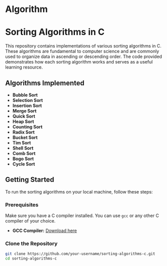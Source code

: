 # Algorithm
# Sorting Algorithms in C

This repository contains implementations of various sorting algorithms in C. These algorithms are fundamental to computer science and are commonly used to organize data in ascending or descending order. The code provided demonstrates how each sorting algorithm works and serves as a useful learning resource.

## Algorithms Implemented

- **Bubble Sort**
- **Selection Sort**
- **Insertion Sort**
- **Merge Sort**
- **Quick Sort**
- **Heap Sort**
- **Counting Sort**
- **Radix Sort**
- **Bucket Sort**
- **Tim Sort**
- **Shell Sort**
- **Comb Sort**
- **Bogo Sort**
- **Cycle Sort**

## Getting Started

To run the sorting algorithms on your local machine, follow these steps:

### Prerequisites

Make sure you have a C compiler installed. You can use `gcc` or any other C compiler of your choice.

- **GCC Compiler:** [Download here](https://gcc.gnu.org/)
  
### Clone the Repository

```bash
git clone https://github.com/your-username/sorting-algorithms-c.git
cd sorting-algorithms-c
